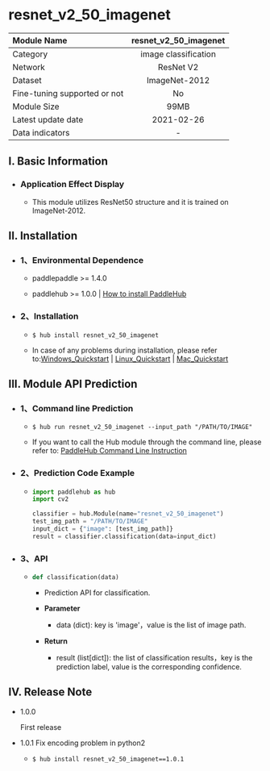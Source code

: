 # resnet_v2_50_imagenet

|Module Name|resnet_v2_50_imagenet|
| :--- | :---: |
|Category |image classification|
|Network|ResNet V2|
|Dataset|ImageNet-2012|
|Fine-tuning supported or not|No|
|Module Size|99MB|
|Latest update date|2021-02-26|
|Data indicators|-|


## I. Basic Information

- ### Application Effect Display

  - This module utilizes ResNet50 structure and it is trained on ImageNet-2012.

## II. Installation

- ### 1、Environmental Dependence

  - paddlepaddle >= 1.4.0  

  - paddlehub >= 1.0.0  | [How to install PaddleHub](../../../../docs/docs_ch/get_start/installation.rst)


- ### 2、Installation

  - ```shell
    $ hub install resnet_v2_50_imagenet
    ```
  - In case of any problems during installation, please refer to:[Windows_Quickstart](../../../../docs/docs_ch/get_start/windows_quickstart.md)
    | [Linux_Quickstart](../../../../docs/docs_ch/get_start/linux_quickstart.md) | [Mac_Quickstart](../../../../docs/docs_ch/get_start/mac_quickstart.md)  


## III. Module API Prediction

- ### 1、Command line Prediction

  - ```shell
    $ hub run resnet_v2_50_imagenet --input_path "/PATH/TO/IMAGE"
    ```
  - If you want to call the Hub module through the command line, please refer to: [PaddleHub Command Line Instruction](../../../../docs/docs_ch/tutorial/cmd_usage.rst)

- ### 2、Prediction Code Example

  - ```python
    import paddlehub as hub
    import cv2

    classifier = hub.Module(name="resnet_v2_50_imagenet")
    test_img_path = "/PATH/TO/IMAGE"
    input_dict = {"image": [test_img_path]}
    result = classifier.classification(data=input_dict)
    ```

- ### 3、API

  - ```python
    def classification(data)
    ```
    - Prediction API for classification.

    - **Parameter**
      - data (dict): key is 'image'，value is the list of image path.

    - **Return**
      - result (list[dict]): the list of classification results，key is the prediction label, value is the corresponding confidence.




## IV. Release Note

- 1.0.0

  First release

- 1.0.1
  Fix encoding problem in python2
  
  - ```shell
    $ hub install resnet_v2_50_imagenet==1.0.1
    ```
